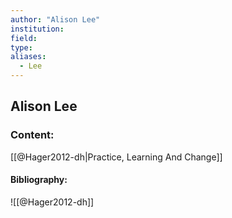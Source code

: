 ```yaml
---
author: "Alison Lee"
institution:
field:
type:
aliases:
  - Lee
---
```


## Alison Lee

### Content:
[[@Hager2012-dh|Practice, Learning And Change]]

#### Bibliography:

![[@Hager2012-dh]]